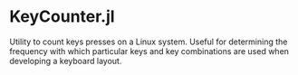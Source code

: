 # KeyCounter.jl

Utility to count keys presses on a Linux system. Useful for determining the frequency with which particular keys and key combinations are used when developing a keyboard layout.